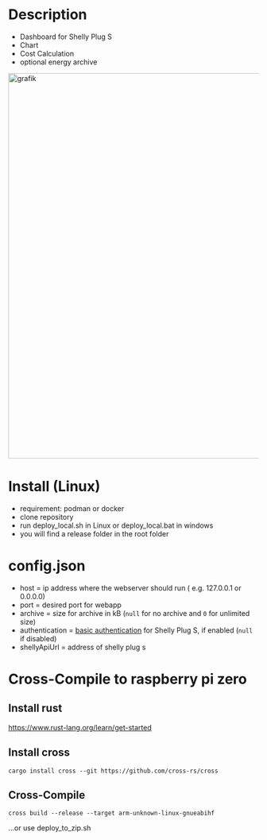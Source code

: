 # Description

- Dashboard for Shelly Plug S
- Chart
- Cost Calculation
- optional energy archive
<img width="552" height="776" alt="grafik" src="https://github.com/user-attachments/assets/97945c87-9e86-4f6e-b923-17f2fca2033a" />


# Install (Linux)
- requirement: podman or docker
- clone repository
- run deploy_local.sh in Linux or deploy_local.bat in windows
- you will find a release folder in the root folder


# config.json
- host = ip address where the webserver should run ( e.g. 127.0.0.1 or 0.0.0.0)
- port = desired port for webapp
- archive = size for archive in kB (`null` for no archive and `0` for unlimited size)
- authentication = [basic authentication](https://de.wikipedia.org/wiki/HTTP-Authentifizierung#Basic_Authentication) for Shelly Plug S, if enabled (`null` if disabled)
- shellyApiUrl = address of shelly plug s


# Cross-Compile to raspberry pi zero
## Install rust
https://www.rust-lang.org/learn/get-started
## Install cross
`cargo install cross --git https://github.com/cross-rs/cross`
## Cross-Compile
`cross build --release --target arm-unknown-linux-gnueabihf`

...or use deploy_to_zip.sh
